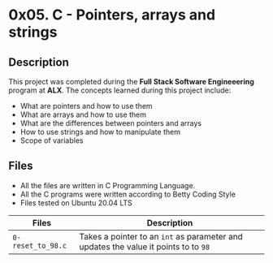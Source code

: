 # 0x05. C - Pointers, arrays and strings

## Description

This project was completed during the **Full Stack Software Engineeering** program at **ALX**. The concepts learned during this project include:

* What are pointers and how to use them
* What are arrays and how to use them
* What are the differences between pointers and arrays
* How to use strings and how to manipulate them
* Scope of variables

## Files

* All the files are written in C Programming Language. 
* All the C programs were written according to Betty Coding Style
* Files tested on Ubuntu 20.04 LTS

| Files | Description |
| ------ | --------- |
| `0-reset_to_98.c` | Takes a pointer to an `int` as parameter and updates the value it points to to `98` |
